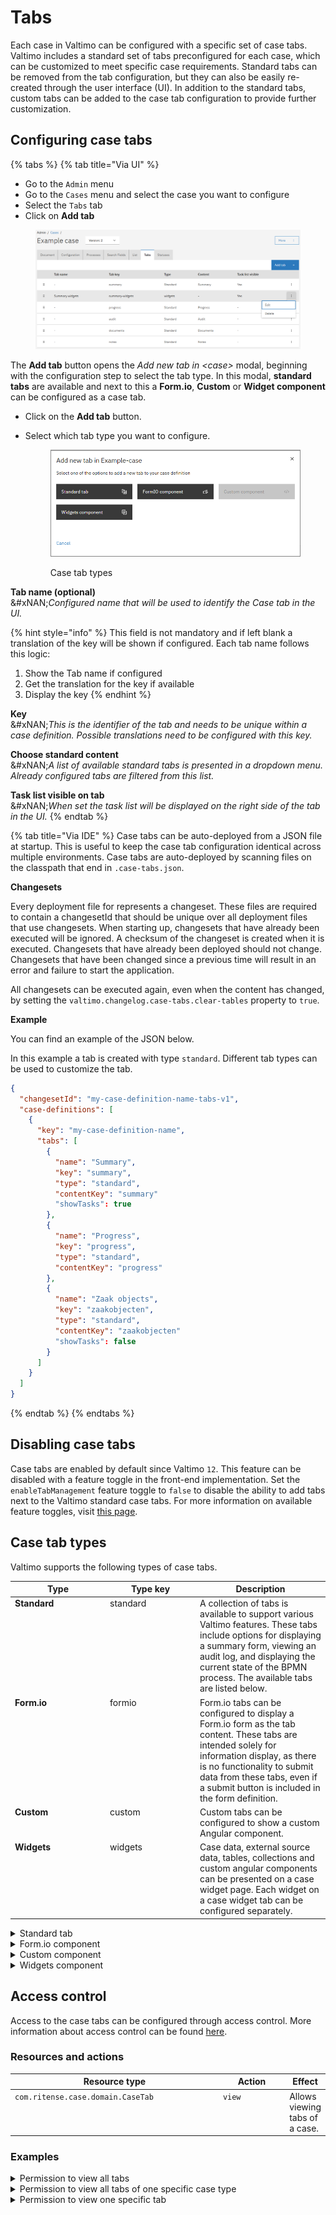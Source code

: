 # Tabs

Each case in Valtimo can be configured with a specific set of case tabs. Valtimo includes a standard set of tabs preconfigured for each case, which can be customized to meet specific case requirements. Standard tabs can be removed from the tab configuration, but they can also be easily re-created through the user interface (UI). In addition to the standard tabs, custom tabs can be added to the case tab configuration to provide further customization.

## Configuring case tabs

{% tabs %}
{% tab title="Via UI" %}
* Go to the `Admin` menu
* Go to the `Cases` menu and select the case you want to configure
* Select the `Tabs` tab
* Click on **Add tab**

<figure><img src="../../../.gitbook/assets/image (7).png" alt=""><figcaption></figcaption></figure>

The **Add tab** button opens the _Add new tab in \<case>_ modal, beginning with the configuration step to select the tab type. In this modal, **standard tabs** are available and next to this a **Form.io**, **Custom** or **Widget component** can be configured as a case tab.

* Click on the **Add tab** button.
*   Select which tab type you want to configure.

    <figure><img src="../../../.gitbook/assets/image (2).png" alt=""><figcaption><p>Case tab types</p></figcaption></figure>

**Tab name (optional)**\
&#xNAN;_&#x43;onfigured name that will be used to identify the Case tab in the UI._

{% hint style="info" %}
This field is not mandatory and if left blank a translation of the key will be shown if configured. Each tab name follows this logic:

1. Show the Tab name if configured
2. Get the translation for the key if available
3. Display the key
{% endhint %}

**Key**\
&#xNAN;_&#x54;his is the identifier of the tab and needs to be unique within a case definition. Possible translations need to be configured with this key._

**Choose standard content**\
&#xNAN;_&#x41; list of available standard tabs is presented in a dropdown menu. Already configured tabs are filtered from this list._

**Task list visible on tab**\
&#xNAN;_&#x57;hen set the task list will be displayed on the right side of the tab in the UI._
{% endtab %}

{% tab title="Via IDE" %}
Case tabs can be auto-deployed from a JSON file at startup. This is useful to keep the case tab configuration identical across multiple environments. Case tabs are auto-deployed by scanning files on the classpath that end in `.case-tabs.json`.

**Changesets**

Every deployment file for represents a changeset. These files are required to contain a changesetId that should be unique over all deployment files that use changesets. When starting up, changesets that have already been executed will be ignored. A checksum of the changeset is created when it is executed. Changesets that have already been deployed should not change. Changesets that have been changed since a previous time will result in an error and failure to start the application.

All changesets can be executed again, even when the content has changed, by setting the `valtimo.changelog.case-tabs.clear-tables` property to `true`.

**Example**

You can find an example of the JSON below.

In this example a tab is created with type `standard`. Different tab types can be used to customize the tab.

```json
{
  "changesetId": "my-case-definition-name-tabs-v1",
  "case-definitions": [
    {
      "key": "my-case-definition-name",
      "tabs": [
        {
          "name": "Summary",
          "key": "summary",
          "type": "standard",
          "contentKey": "summary"
          "showTasks": true
        },
        {
          "name": "Progress",
          "key": "progress",
          "type": "standard",
          "contentKey": "progress"
        },
        {
          "name": "Zaak objects",
          "key": "zaakobjecten",
          "type": "standard",
          "contentKey": "zaakobjecten"
          "showTasks": false
        }
      ]
    }
  ]
}
```
{% endtab %}
{% endtabs %}

## Disabling case tabs

Case tabs are enabled by default since Valtimo `12`. This feature can be disabled with a feature toggle in the front-end implementation. Set the `enableTabManagement` feature toggle to `false` to disable the ability to add tabs next to the Valtimo standard case tabs. For more information on available feature toggles, visit [this page](../../../running-valtimo/application-configuration/feature-toggles.md).

## Case tab types

Valtimo supports the following types of case tabs.

<table><thead><tr><th width="138" valign="top">Type</th><th width="130" valign="top">Type key</th><th valign="top">Description</th></tr></thead><tbody><tr><td valign="top"><strong>Standard</strong></td><td valign="top">standard</td><td valign="top">A collection of tabs is available to support various Valtimo features. These tabs include options for displaying a summary form, viewing an audit log, and displaying the current state of the BPMN process. The available tabs are listed below.</td></tr><tr><td valign="top"><strong>Form.io</strong></td><td valign="top">formio</td><td valign="top">Form.io tabs can be configured to display a Form.io form as the tab content. These tabs are intended solely for information display, as there is no functionality to submit data from these tabs, even if a submit button is included in the form definition.</td></tr><tr><td valign="top"><strong>Custom</strong></td><td valign="top">custom</td><td valign="top">Custom tabs can be configured to show a custom Angular component.</td></tr><tr><td valign="top"><strong>Widgets</strong></td><td valign="top">widgets</td><td valign="top">Case data, external source data, tables, collections and custom angular components can be presented on a case widget page. Each widget on a case widget tab can be configured separately.</td></tr></tbody></table>

<details>

<summary>Standard tab</summary>

The standard tab option is only available if all standard tabs have not yet been added to the case. When all standard tabs are already included in a case definition, this option will appear grayed out. In the modal to configure a standard tab, a dropdown menu displays the available standard tabs for selection and configuration.

<figure><img src="../../../.gitbook/assets/image (3).png" alt=""><figcaption><p>Selectable standard case tabs</p></figcaption></figure>

The following tabs are created by default for each new case in Valtimo. These case tabs are standard across all Valtimo editions; however, additional standard tabs may be available depending on the specific edition. Standard tabs can be deleted as needed, as they can be easily re-added using the **Add tab** button.

### Valtimo standard tabs

<table><thead><tr><th width="169.79296875" valign="top">Tab</th><th valign="top">Description</th></tr></thead><tbody><tr><td valign="top"><strong>Summary</strong></td><td valign="top">Displays case specific data from the case JSON document or external data sources. This page links to a specific Form.io form with the name <code>&#x3C;caseDefinitionKey>.summary</code></td></tr><tr><td valign="top"><strong>Progress</strong></td><td valign="top">Shows the current state of any active process and the history of all processes that have been executed while handling the case</td></tr><tr><td valign="top"><strong>Audit</strong></td><td valign="top">Shows a log of all performed case actions. Information on who did what and when was that action done is logged and displayed on this tab.</td></tr><tr><td valign="top"><strong>Documents</strong></td><td valign="top">Displays all files that where generated or uploaded while handling the case.</td></tr><tr><td valign="top"><strong>Notes</strong></td><td valign="top">Allows case handlers to leave case specific comments for internal use.</td></tr></tbody></table>

### GZAC edition additional tabs

<table><thead><tr><th width="169.99609375" valign="top">Tab</th><th valign="top">Description</th></tr></thead><tbody><tr><td valign="top"><strong>Contact moments</strong></td><td valign="top">Shows all contact moments in the case that are registered in the <a href="https://vng-realisatie.github.io/gemma-zaken/standaard/contactmomenten/index">contactmomenten API</a>.</td></tr><tr><td valign="top"><strong>Case objects</strong></td><td valign="top">Lists all JSON objects that are linked to the "Zaak" that is connected to the case. A "Zaak" can be created in "OpenZaak" and linked to the GZAC case. Objects connected to this "Zaak" are displayed on this tab.</td></tr></tbody></table>

</details>

<details>

<summary>Form.io component</summary>

This case tab type makes it possible to select any Form.io form within the implementation. Configurable options are exactly the same as for a standard tab except for selecting the component. Now a dropdown menu is shown with all available Form.io forms that exists within the implementation.

</details>

<details>

<summary>Custom component</summary>

The Custom component button gives access to the available custom components within the Valtimo implementation. Custom components need to be added to the codebase via plugins or implementation specific code. Once added to the codebase these will become available in this modal to configure as a tab.

</details>

<details>

<summary>Widgets component</summary>

The widgets component makes it possible to configure a case tab with widgets that can be configured via the UI. Multiple widget types are available to present case data. When a widgets component is selected only the **Tab name**, **Key** and **task list visibility** can be configured for the tab.

{% hint style="info" %}
When a widgets component tab is added the tab will be listed as a configured tab. Normally when an item in the list is clicked the tab configuration modal opens. A widget type tab however opens the widget configuration when clicked. Tab configuration is still available by clicking the 3-dotted (kebab) menu on the far right of each item in the list and click `Edit`.
{% endhint %}

Below a screenshot of the widget configuration UI for a newly created widgets tab. This page opens when a widget type tab is clicked on the tab configuration page.

For widget configuration, check [this page](widgets.md).

<figure><img src="../../../.gitbook/assets/image (8).png" alt=""><figcaption><p>Widget configuration UI</p></figcaption></figure>

</details>

## Access control

Access to the case tabs can be configured through access control. More information about access control can be found [here](https://docs.valtimo.nl/features/access-control).

### Resources and actions

<table><thead><tr><th width="357" valign="top">Resource type</th><th width="111" valign="top">Action</th><th valign="top">Effect</th></tr></thead><tbody><tr><td valign="top"><code>com.ritense.case.domain.CaseTab</code></td><td valign="top"><code>view</code></td><td valign="top">Allows viewing tabs of a case.</td></tr></tbody></table>

### Examples

<details>

<summary>Permission to view all tabs</summary>

<pre class="language-json" data-overflow="wrap"><code class="lang-json">{
<strong>    "resourceType": "com.ritense.case.domain.CaseTab",
</strong>    "action": "view",
    "conditions": []
}
</code></pre>

</details>

<details>

<summary>Permission to view all tabs of one specific case type</summary>

{% code overflow="wrap" %}
```json
{
   "resourceType": "com.ritense.case.domain.CaseTab",
   "action": "view",
   "conditions": [
      {
         "type": "field",
         "field": "id.caseDefinitionName",
         "operator": "==",
         "value": "evenementenvergunning"
      }
   ]
}
```
{% endcode %}

</details>

<details>

<summary>Permission to view one specific tab</summary>

{% code overflow="wrap" %}
```json
{
   "resourceType": "com.ritense.case.domain.CaseTab",
   "action": "view",
   "conditions": [
      {
         "type": "field",
         "field": "id.key",
         "operator": "==",
         "value": "summary"
      }
   ]
}
```
{% endcode %}

</details>
